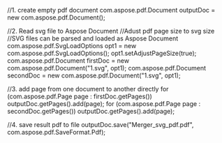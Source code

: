
//1. create empty pdf document
com.aspose.pdf.Document outputDoc = new com.aspose.pdf.Document();

//2. Read svg file to Aspose Document
//Adust pdf page size to svg size
//SVG files can be parsed and loaded as Aspose Document
com.aspose.pdf.SvgLoadOptions opt1 = new com.aspose.pdf.SvgLoadOptions();
opt1.setAdjustPageSize(true);
com.aspose.pdf.Document firstDoc = new com.aspose.pdf.Document("1.svg", opt1);
com.aspose.pdf.Document secondDoc = new com.aspose.pdf.Document("1.svg", opt1);

//3. add page from one document to another directly
for (com.aspose.pdf.Page page : firstDoc.getPages())
    outputDoc.getPages().add(page);
for (com.aspose.pdf.Page page : secondDoc.getPages())
    outputDoc.getPages().add(page);

//4. save result pdf to file
outputDoc.save("Merger_svg_pdf.pdf", com.aspose.pdf.SaveFormat.Pdf);